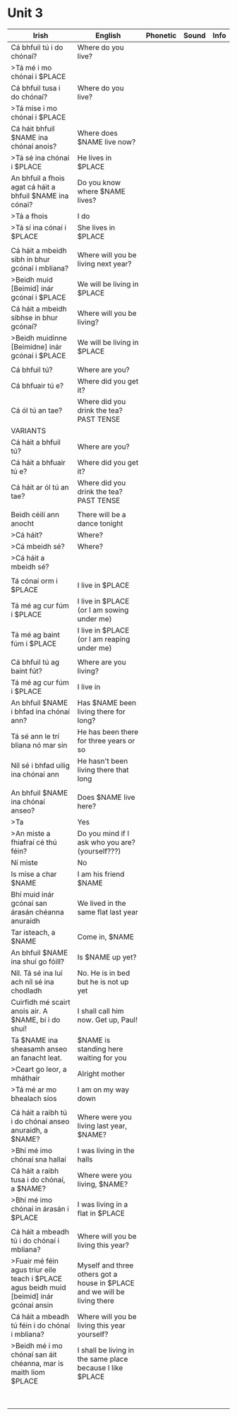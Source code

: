 # Unit 3

|Irish|English|Phonetic|Sound|Info|
|------|-------|--------|-----|----|
|Cá bhfuil tú i do chónaí?|Where do you live?||
|>Tá mé i mo chónaí i $PLACE|||
|Cá bhfuil tusa i do chónaí?|Where do you live?||
|>Tá mise i mo chónaí i $PLACE|||
|Cá háit bhfuil $NAME ina chónaí anois?|Where does $NAME live now?||
|>Tá sé ina chónaí i $PLACE|He lives in $PLACE||
|An bhfuil a fhois agat cá háit a bhfuil $NAME ina cónai?|Do you know where $NAME lives?||
|>Tá a fhois|I do||
|>Tá sí ina cónaí i $PLACE|She lives in $PLACE||
||||
|Cá háit a mbeidh sibh in bhur gcónaí i mbliana?|Where will you be living next year?||
|>Beidh muid [Beimid] inár gcónaí i $PLACE|We will be living in $PLACE||
|Cá háit a mbeidh sibhse in bhur gcónaí?|Where will you be living?||
|>Beidh muidinne [Beimidne] inár gcónaí i $PLACE|We will be living in $PLACE||
||||
|Cá bhfuil tú?|Where are you?||
|Cá bhfuair tú e?|Where did you get it?||
|Cá ól tú an tae?|Where did you drink the tea? PAST TENSE||
|VARIANTS
|Cá háit a bhfuil tú?|Where are you?||
|Cá háit a bhfuair tú e?|Where did you get it?||
|Cá háit ar ól tú an tae?|Where did you drink the tea? PAST TENSE||
||||
|Beidh céilí ann anocht|There will be a dance tonight||
|>Cá háit?|Where?||
|>Cá mbeidh sé?|Where?||
|>Cá háit a mbeidh sé?|||
||||
|Tá cónaí orm i $PLACE|I live in $PLACE||
|Tá mé ag cur fúm i $PLACE|I live in $PLACE (or I am sowing under me)||
|Tá mé ag baint fúm i $PLACE|I live in $PLACE (or I am reaping under me)||
||||
|Cá bhfuil tú ag baint fút?|Where are you living?||
|Tá mé ag cur fúm i $PLACE|I live in||
|An bhfuil $NAME i bhfad ina chónaí ann?|Has $NAME been living there for long?||
|Tá sé ann le trí bliana nó mar sin|He has been there for three years or so||
|Níl sé i bhfad uilig ina chónaí ann|He hasn't been living there that long||
||||
|An bhfuil $NAME ina chónaí anseo?|Does $NAME live here?||
|>Ta|Yes||
|>An miste a fhiafraí cé thú féin?|Do you mind if I ask who you are? (yourself???)||
|Ní miste|No||
|Is mise a char $NAME|I am his friend $NAME||
|Bhí muid inár gcónaí san árasán chéanna anuraidh|We lived in the same flat last year||
|Tar isteach, a $NAME|Come in, $NAME||
|An bhfuil $NAME ina shuí go fóill?|Is $NAME up yet?||
|Níl.  Tá sé ina luí ach níl sé ina chodladh|No.  He is in bed but he is not up yet||
|Cuirfidh mé scairt anois air. A $NAME, bí i do shuí!|I shall call him now.  Get up, Paul!||
|Tá $NAME ina sheasamh anseo an fanacht leat.|$NAME is standing here waiting for you||
|>Ceart go leor, a mháthair|Alright mother||
|>Tá mé ar mo bhealach síos|I am on my way down||
||||
|Cá háit a raibh tú i do chónaí anseo anuraidh, a $NAME?|Where were you living last year, $NAME?||
|>Bhí mé imo chónaí sna hallaí|I was living in the halls||
|Cá háit a raibh tusa i do chónaí, a $NAME?|Where were you living, $NAME?||
|>Bhí mé imo chónaí in árasán i $PLACE|I was living in a flat in $PLACE||
||||
|Cá háit a mbeadh tú i do chónaí i mbliana?|Where will you be living this year?||
|>Fuair mé féin agus triur eile teach i $PLACE agus beidh muid [beimid] inár gcónaí ansin|Myself and three others got a house in $PLACE and we will be living there||
|Cá háit a mbeadh tú féin i do chónaí i mbliana?|Where will you be living this year yourself?||
|>Beidh mé i mo chónaí san áit chéanna, mar is maith liom $PLACE|I shall be living in the same place because I like $PLACE||
||||
||||
||||
||||
||||
||||
||||
||||